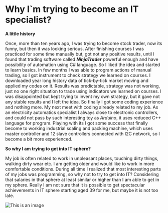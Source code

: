 # Why I`m trying to become an IT specialist?


**A little history**

Once, more than ten years ago, I was trying to become stock trader, now its funny, but then it was looking serious.
After finishing courses I was practiced for some time manually but, got not any positive results,
until I found that trading software called _**NinjaTrader**_ powerful enough and have possibility of automation using C# language.
So I liked the idea and started to learn basics.
In few months I was able to program actions of manual trading, so I got instrument to check strategy we learned on courses.
I downloaded year long history data of tick-by-tick market moving and applied my codes on it. 
Results was predictable, strategy was not working, just no one right situation to trade using indicators we learned on courses.
I was disappointed but kept trying to invent my own strategy, but it gave not any stable results and I left the idea.
So finally I got some coding experience and nothing more.
My next meet with coding already related to my job. 
As an electricity automatics specialist I always close to electronic controllers,
and could not pass by such interesting toy as _Arduino_, it uses reduced C++ language for program. 
Playing with its I got some success that finally become to working industrial scaling and packing machine,
which uses master controller and 12 slave controllers connected with I2C network, so I become a bit more experienced.

**So why I am trying to get into IT sphere?**

My job is often related to work in unpleasant places, touching dirty things, walking dirty wear etc.
I am getting older and would like to work in more comfortable conditions.
During all time I realized that most interesting parts of my jobs was programming,
so why not to try to  get into IT? Considering that salaries in that sphere at least similar or higher than I am able to get in my sphere. 
Really I am not sure that it is possible to get spectacular achievements in IT sphere starting aged 39 for me, but maybe it is not too late.

![This is an image](https://www.pikpng.com/pngl/b/35-358152_thinking-man-png-photo-person-thinking-clipart-transparent.png)

